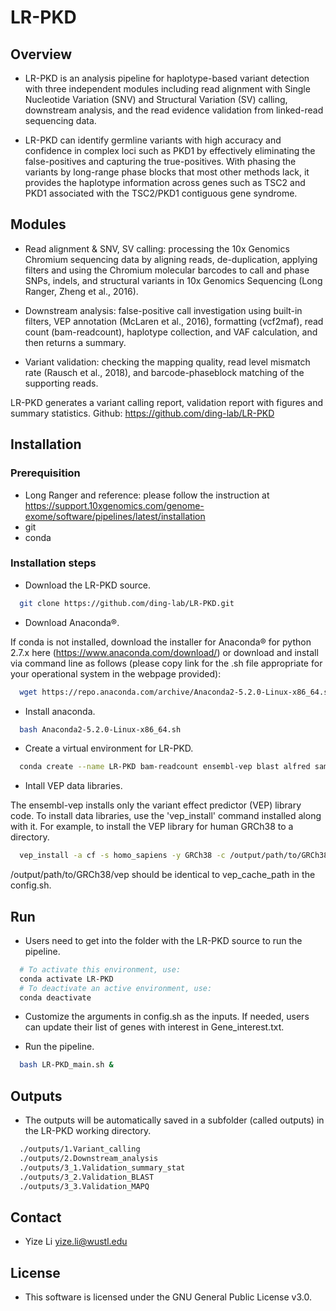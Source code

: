 # LR-PKD

## Overview

* LR-PKD is an analysis pipeline for haplotype-based variant detection with three independent modules including read alignment with Single Nucleotide Variation (SNV) and Structural Variation (SV) calling, downstream analysis, and the read evidence validation from linked-read sequencing data. 

* LR-PKD can identify germline variants with high accuracy and confidence in complex loci such as PKD1 by effectively eliminating the false-positives and capturing the true-positives. With phasing the variants by long-range phase blocks that most other methods lack, it provides the haplotype information across genes such as TSC2 and PKD1 associated with the TSC2/PKD1 contiguous gene syndrome.

## Modules

* Read alignment & SNV, SV calling: processing the 10x Genomics Chromium sequencing data by aligning reads, de-duplication, applying filters and using the Chromium molecular barcodes to call and phase SNPs, indels, and structural variants in 10x Genomics Sequencing (Long Ranger, Zheng et al., 2016).

* Downstream analysis: false-positive call investigation using built-in filters, VEP annotation (McLaren et al., 2016), formatting (vcf2maf), read count (bam-readcount), haplotype collection, and VAF calculation, and then returns a summary. 

* Variant validation: checking the mapping quality, read level mismatch rate (Rausch et al., 2018), and barcode-phaseblock matching of the supporting reads.

LR-PKD generates a variant calling report, validation report with figures and summary statistics. Github: https://github.com/ding-lab/LR-PKD

## Installation

### Prerequisition
* Long Ranger and reference: please follow the instruction at https://support.10xgenomics.com/genome-exome/software/pipelines/latest/installation
* git
* conda

### Installation steps
* Download the LR-PKD source.
```sh
  git clone https://github.com/ding-lab/LR-PKD.git
```
* Download Anaconda®.

If conda is not installed, download the installer for Anaconda® for python 2.7.x here (https://www.anaconda.com/download/) or download and install via command line as follows (please copy link for the .sh file appropriate for your operational system in the webpage provided):
```sh
  wget https://repo.anaconda.com/archive/Anaconda2-5.2.0-Linux-x86_64.sh
```

* Install anaconda.
```sh
  bash Anaconda2-5.2.0-Linux-x86_64.sh
```

* Create a virtual environment for LR-PKD.
```sh
  conda create --name LR-PKD bam-readcount ensembl-vep blast alfred samtools seqtk perl python=2.7 pysam pandas
```

* Intall VEP data libraries.

The ensembl-vep installs only the variant effect predictor (VEP) library code. To install data libraries, use the 'vep_install' command installed along with it. For example, to install the VEP library for human GRCh38 to a directory.
```sh
  vep_install -a cf -s homo_sapiens -y GRCh38 -c /output/path/to/GRCh38/vep --CONVERT
```
/output/path/to/GRCh38/vep should be identical to vep_cache_path in the config.sh.

## Run
* Users need to get into the folder with the LR-PKD source to run the pipeline.
```sh
  # To activate this environment, use:
  conda activate LR-PKD
  # To deactivate an active environment, use:
  conda deactivate
```

* Customize the arguments in config.sh as the inputs. If needed, users can update their list of genes with interest in Gene_interest.txt.

* Run the pipeline.
```sh
  bash LR-PKD_main.sh &
```

## Outputs
* The outputs will be automatically saved in a subfolder (called outputs) in the LR-PKD working directory.
```sh
  ./outputs/1.Variant_calling
  ./outputs/2.Downstream_analysis
  ./outputs/3_1.Validation_summary_stat
  ./outputs/3_2.Validation_BLAST
  ./outputs/3_3.Validation_MAPQ
```
## Contact
* Yize Li yize.li@wustl.edu

## License
* This software is licensed under the GNU General Public License v3.0.









